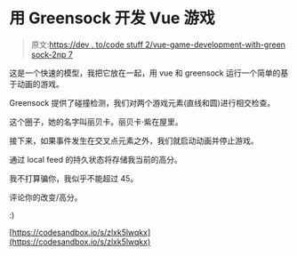 # 用 Greensock 开发 Vue 游戏

> 原文:[https://dev . to/code stuff 2/vue-game-development-with-green sock-2np 7](https://dev.to/codestuff2/vue-game-development-with-greensock-2np7)

这是一个快速的模型，我把它放在一起，用 vue 和 greensock 运行一个简单的基于动画的游戏。

Greensock 提供了碰撞检测，我们对两个游戏元素(直线和圆)进行相交检查。

这个圈子，她的名字叫丽贝卡。丽贝卡·紫在屋里。

接下来，如果事件发生在交叉点元素之外，我们就启动动画并停止游戏。

通过 local feed 的持久状态将存储我当前的高分。

我不打算骗你，我似乎不能超过 45。

评论你的改变/高分。

:)

[https://codesandbox.io/s/zlxk5lwqkx](https://codesandbox.io/s/zlxk5lwqkx)
